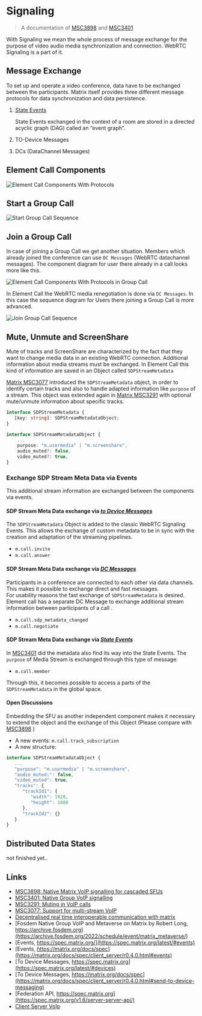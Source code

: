 # Signaling

> A documentation
> of [MSC3898](https://github.com/matrix-org/matrix-spec-proposals/blob/1896fc7cdab7cbf5e653f84b650772e894e26485/proposals/3898-sfu.md)
> and [MSC3401](https://github.com/matrix-org/matrix-spec-proposals/blob/6b98d667cf634f78c6604151276d5ef25d305aac/proposals/3401-group-voip.md)

With Signaling we mean the whole process of message exchange for the purpose of video audio media synchronization and
connection.
WebRTC Signaling is a part of it.

## Message Exchange

To set up and operate a video conference, data have to be exchanged between the participants.
Matrix itself provides three different message protocols for data synchronization and data persistence.

1. [State Events](https://spec.matrix.org/latest/#events)

   State Events exchanged in the context of a room are stored in a directed acyclic graph (DAG) called an “event graph”.

2. TO-Device Messages

3. DCs (DataChannel Messages)

## Element Call Components

![Element Call Components With Protocols](./assets/element-call-protocols.component.svg)

## Start a Group Call

![Start Group Call Sequence](./assets/group-call-start.sequence.svg)

## Join a Group Call

In case of joining a Group Call we get another situation.
Members which already joined the conference can use `DC Messages` (WebRTC datachannel messages).
The component diagram for user there already in a call looks more like this.

![Element Call Components With Protocols in Group Call](./assets/element-call-group-call.component.svg)

In Element Call the WebRTC media renegotiation is done via `DC Messages`.
In this case the sequence diagram for Users there joining a Group Call is more advanced.

![Join Group Call Sequence](./assets/group-call-join.sequence.svg)

## Mute, Unmute and ScreenShare

Mute of tracks and ScreenShare are characterized by the fact that they want to change media data in an existing WebRTC connection.
Additional information about media streams must be exchanged.
In Element Call this kind of information are saved in an Object called `SDPStreamMetadata`

[Matrix MSC3077](https://github.com/matrix-org/matrix-spec-proposals/blob/8c481845efa108f3965bc57b14e681d65b8754ae/proposals/3077-multi-stream-voip.md#proposal) introduced the `SDPStreamMetadata` object, in order to identify certain tracks and also to handle adapted information like `purpose` of a stream.
This object was extended again in [Matrix MSC3291](https://github.com/matrix-org/matrix-spec-proposals/blob/29e3c6d1a263ee628f989dac5a65289609670e65/proposals/3291-muting.md#example) with optional mute/unmute information about specific tracks.

```typescript
interface SDPStreamMetadata {
   [key: string]: SDPStreamMetadataObject;
}

interface SDPStreamMetadataObject {
    ...
    purpose: "m.usermedia" | "m.screenshare",
    audio_muted?: false,
    video_muted?: true,
}
```

### Exchange SDP Stream Meta Data via Events

This additional stream information are exchanged between the components via events.

#### SDP Stream Meta Data exchange via <i><u>to Device Messages</u></i>

The `SDPStreamMetadata` Object is added to the classic WebRTC Signaling Events.
This allows the exchange of custom metadata to be in sync with the creation and adaptation of the streaming pipelines.

- `m.call.invite`
- `m.call.answer`

#### SDP Stream Meta Data exchange via <i><u>DC Messages</u></i>

Participants in a conference are connected to each other via data channels. This makes it possible to exchange direct and fast messages.  
For usability reasons the fast exchange of `SDPStreamMetadata` is desired.
Element call has a separate DC Message to exchange additional stream information between participants of a call .

- `m.call.sdp_metadata_changed`
- `m.call.negotiate`

#### SDP Stream Meta Data exchange via <i><u>State Events</u></i>

In [MSC3401](https://github.com/matrix-org/matrix-spec-proposals/blob/6b98d667cf634f78c6604151276d5ef25d305aac/proposals/3401-group-voip.md#call-participation) did the metadata also find its way into the State Events.
The `purpose` of Media Stream is exchanged through this type of message:

- `m.call.member`

Through this, it becomes possible to access a parts of the `SDPStreamMetadata` in the global space.

#### Open Discussions

Embedding the SFU as another independent component makes it necessary to extend the object and the exchange of this Object (Please compare with [MSC3898](https://github.com/matrix-org/matrix-spec-proposals/blob/1896fc7cdab7cbf5e653f84b650772e894e26485/proposals/3898-sfu.md#sdp-stream-metadata-extension) )

- A new events: `m.call.track_subscription`
- A new structure:

```typescript
interface SDPStreamMetadataObject {
   ...
   "purpose": "m.usermedia" | "m.screenshare",
   "audio_muted:": false,
   "video_muted": true,
   "tracks": {
      "trackId1": {
         "width": 1920,
         "height": 1080
      },
      "trackId2": {}
   }
}
```

## Distributed Data States

not finished yet..

## Links

- [MSC3898: Native Matrix VoIP signalling for cascaded SFUs](https://github.com/matrix-org/matrix-spec-proposals/blob/1896fc7cdab7cbf5e653f84b650772e894e26485/proposals/3898-sfu.md)
- [MSC3401: Native Group VoIP signalling](https://github.com/matrix-org/matrix-spec-proposals/blob/6b98d667cf634f78c6604151276d5ef25d305aac/proposals/3401-group-voip.md)
- [MSC3291: Muting in VoIP calls](https://github.com/matrix-org/matrix-spec-proposals/blob/29e3c6d1a263ee628f989dac5a65289609670e65/proposals/3291-muting.md)
- [MSC3077: Support for multi-stream VoIP](https://github.com/matrix-org/matrix-spec-proposals/blob/8c481845efa108f3965bc57b14e681d65b8754ae/proposals/3077-multi-stream-voip.md)
- [Decentralised real time interoperable communication with matrix](https://hacks.mozilla.org/2018/10/dweb-decentralised-real-time-interoperable-communication-with-matrix/)
- [Fosdem Native Group VoIP and Metaverse on Matrix by Robert Long, https://archive.fosdem.org](https://archive.fosdem.org/2022/schedule/event/matrix_metaverse/)
- [Events, https://spec.matrix.org/](https://spec.matrix.org/latest/#events)
- [Events, https://matrix.org/docs/spec](https://matrix.org/docs/spec/client_server/r0.4.0.html#events)
- [To Device Messages, https://spec.matrix.org](https://spec.matrix.org/latest/#devices)
- [To Device Messages, https://matrix.org/docs/spec](https://matrix.org/docs/spec/client_server/r0.4.0.html#send-to-device-messaging)
- [Federation API, https://spec.matrix.org](https://spec.matrix.org/v1.6/server-server-api/)
- [Client Server VoIp](https://spec.matrix.org/unstable/client-server-api/#voice-over-ip)
